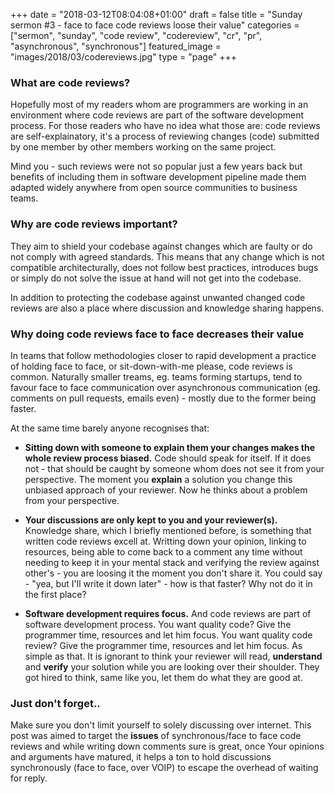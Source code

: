 +++
date = "2018-03-12T08:04:08+01:00"
draft = false
title = "Sunday sermon #3 - face to face code reviews loose their value"
categories = ["sermon", "sunday", "code review", "codereview", "cr", "pr", "asynchronous", "synchronous"]
featured_image = "images/2018/03/codereviews.jpg"
type = "page"
+++

### What are code reviews? 
Hopefully most of my readers whom are programmers are working in an environment where code reviews are part of the software development process.
For those readers who have no idea what those are: code reviews are self-explainatory, it's a process of reviewing changes (code) submitted by one member by other members working on the same project. 

Mind you - such reviews were not so popular just a few years back but benefits of including them in software development pipeline made them adapted widely anywhere from open source communities to business teams.

### Why are code reviews important?
They aim to shield your codebase against changes which are faulty or do not comply with agreed standards. This means that any change which is not compatible architecturally, does not follow best practices, introduces bugs or simply do not solve the issue at hand will not get into the codebase.

In addition to protecting the codebase against unwanted changed code reviews are also a place where discussion and knowledge sharing happens.

### Why doing code reviews face to face decreases their value
In teams that follow methodologies closer to rapid development a practice of holding face to face, or sit-down-with-me please, code reviews is common.
Naturally smaller treams, eg. teams forming startups, tend to favour face to face communication over asynchronous communication  (eg. comments on pull requests, emails even) - mostly due to the former being faster.

At the same time barely anyone recognises that:

* **Sitting down with someone to explain them your changes makes the whole review process biased.** Code should speak for itself. If it does not - that should be caught by someone whom does not see it from your perspective. The moment you **explain** a solution you change this unbiased approach of your reviewer. Now he thinks about a problem from your perspective.

* **Your discussions are only kept to you and your reviewer(s).** Knowledge share, which I briefly mentioned before, is something that written code reviews excell at. Writting down your opinion, linking to resources, being able to come back to a comment any time without needing to keep it in your mental stack and verifying the review against other's - you are loosing it the moment you don't share it. You could say - "yea, but I'll write it down later" - how is that faster? Why not do it in the first place?

* **Software development requires focus.** And code reviews are part of software development process. You want quality code? Give the programmer time, resources and let him focus. You want quality code review? Give the programmer time, resources and let him focus. As simple as that. 
It is ignorant to think your reviewer will read, **understand** and **verify** your solution while you are looking over their shoulder. They got hired to think, same like you, let them do what they are good at.

### Just don't forget..
Make sure you don't limit yourself to solely discussing over internet. This post was aimed to target the **issues** of synchronous/face to face code reviews and while writing down comments sure is great, once Your opinions and arguments have matured, it helps a ton to hold discussions synchronously (face to face, over VOIP) to escape the overhead of waiting for reply.
